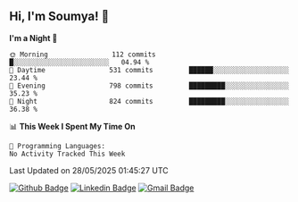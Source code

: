 ## Hi, I'm Soumya! 👋

<!--START_SECTION:waka-->
**I'm a Night 🦉** 

```text
🌞 Morning                112 commits         █░░░░░░░░░░░░░░░░░░░░░░░░   04.94 % 
🌆 Daytime                531 commits         ██████░░░░░░░░░░░░░░░░░░░   23.44 % 
🌃 Evening                798 commits         █████████░░░░░░░░░░░░░░░░   35.23 % 
🌙 Night                  824 commits         █████████░░░░░░░░░░░░░░░░   36.38 % 
```


📊 **This Week I Spent My Time On** 

```text
💬 Programming Languages: 
No Activity Tracked This Week
```


 Last Updated on 28/05/2025 01:45:27 UTC
<!--END_SECTION:waka-->

[![Github Badge](https://img.shields.io/badge/-rubyruins-grey?style=for-the-badge&logo=github&logoColor=white&link=https://github.com/rubyruins/)](https://www.github.com/rubyruins/) 
[![Linkedin Badge](https://img.shields.io/badge/-Soumya%20Parekh-0072b1?style=for-the-badge&logo=Linkedin&logoColor=white&link=https://www.linkedin.com/in/Soumya-Parekh/)](https://www.linkedin.com/in/Soumya-Parekh/) 
[![Gmail Badge](https://img.shields.io/badge/-soumyaparekh.me@gmail.com-c14438?style=for-the-badge&logo=Gmail&logoColor=white&link=mailto:soumyaparekh.me@gmail.com)](mailto:soumyaparekh.me@gmail.com) 

